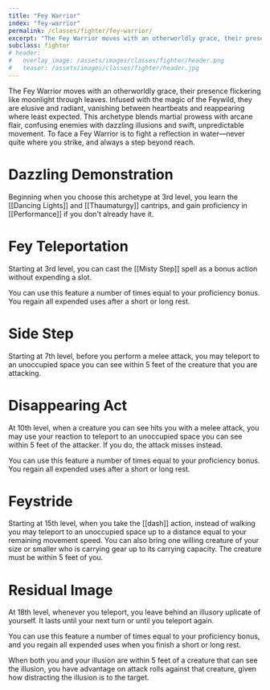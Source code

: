 ```yaml
---
title: "Fey Warrior"
index: "fey-warrior"
permalink: /classes/fighter/fey-warrior/
excerpt: "The Fey Warrior moves with an otherworldly grace, their presence flickering like moonlight through leaves."
subclass: fighter
# header:
#   overlay_image: /assets/images/classes/fighter/header.png
#   teaser: /assets/images/classes/fighter/header.jpg
---
```

The Fey Warrior moves with an otherworldly grace, their presence flickering like moonlight through leaves. Infused with the magic of the Feywild, they are elusive and radiant, vanishing between heartbeats and reappearing where least expected. This archetype blends martial prowess with arcane flair, confusing enemies with dazzling illusions and swift, unpredictable movement. To face a Fey Warrior is to fight a reflection in water—never quite where you strike, and always a step beyond reach.


# Dazzling Demonstration 
Beginning when you choose this archetype at 3rd level, you learn the [[Dancing Lights]] and [[Thaumaturgy]] cantrips, and gain proficiency in [[Performance]] if you don't already have it.

# Fey Teleportation
Starting at 3rd level, you can cast the [[Misty Step]] spell as a bonus action without expending a slot.

You can use this feature a number of times equal to your proficiency bonus. You regain all expended uses after a short or long rest.

# Side Step
Starting at 7th level, before you perform a melee attack, you may teleport to an unoccupied space you can see within 5 feet of the creature that you are attacking.

# Disappearing Act
At 10th level, when a creature you can see hits you with a melee attack, you may use your reaction to teleport to an unoccupied space you can see within 5 feet of the attacker. If you do, the attack misses instead.

You can use this feature a number of times equal to your proficiency bonus. You regain all expended uses after a short or long rest.

# Feystride
Starting at 15th level, when you take the [[dash]] action, instead of walking you may teleport to an unoccupied space up to a distance equal to your remaining movement speed. You can also bring one willing creature of your size or smaller who is carrying gear up to its carrying capacity. The creature must be within 5 feet of you.

# Residual Image
At 18th level, whenever you teleport, you leave behind an illusory uplicate of yourself. It lasts until your next turn or until you teleport again.

You can use this feature a number of times equal to your proficiency bonus, and you regain all expended uses when you finish a short or long rest.

When both you and your illusion are within 5 feet of a creature that can see the illusion, you have advantage on attack rolls against that creature, given how distracting the illusion is to the target.